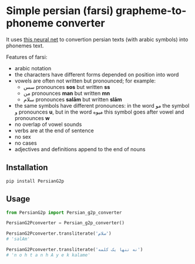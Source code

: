 # Simple persian (farsi) grapheme-to-phoneme converter

It uses [this neural net](https://github.com/AzamRabiee/Persian_G2P) to convertion persian texts (with arabic symbols) into phonemes text.

Features of farsi:

* arabic notation
* the characters have different forms depended on position into word
* vowels are often not written but pronounced; for example:
    * سس pronounces **sos** but written **ss**
    * من pronounces **man** but written **mn**
    * سلام pronounces **salām** but written **slām**
* the same symbols have different pronounces: in the word مو the symbol و pronounces **u**, but in the word میوه this symbol goes after vowel and pronounces **w**
* no overlap of vowel sounds
* verbs are at the end of sentence
* no sex
* no cases
* adjectives and definitions append to the end of nouns

## Installation
```
pip install PersianG2p
```

## Usage 

```python
from PersianG2p import Persian_g2p_converter

PersianG2Pconverter = Persian_g2p_converter()

PersianG2Pconverter.transliterate('سلام')
# 'salAm'

PersianG2Pconverter.transliterate('نه تنها یک کلمه')
# 'n o h t a n h A y e k kalame'
```
